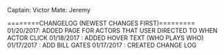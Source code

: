 Captain: Victor 
Mate: Jeremy 

========CHANGELOG (NEWEST CHANGES FIRST)=========
01/20/2017: ADDED PAGE FOR ACTORS THAT USER DIRECTED TO WHEN ACTOR CLICK
01/18/2017 : ADDED HOVER TEXT (WHO PLAYS WHO)
01/17/2017 : ADD BILL GATES
01/17/2017 : CREATED CHANGE LOG

